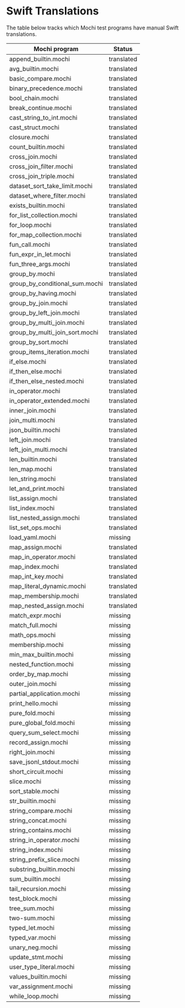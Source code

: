 # Swift Translations

The table below tracks which Mochi test programs have manual Swift translations.

| Mochi program | Status |
|--------------|--------|
| append_builtin.mochi | translated |
| avg_builtin.mochi | translated |
| basic_compare.mochi | translated |
| binary_precedence.mochi | translated |
| bool_chain.mochi | translated |
| break_continue.mochi | translated |
| cast_string_to_int.mochi | translated |
| cast_struct.mochi | translated |
| closure.mochi | translated |
| count_builtin.mochi | translated |
| cross_join.mochi | translated |
| cross_join_filter.mochi | translated |
| cross_join_triple.mochi | translated |
| dataset_sort_take_limit.mochi | translated |
| dataset_where_filter.mochi | translated |
| exists_builtin.mochi | translated |
| for_list_collection.mochi | translated |
| for_loop.mochi | translated |
| for_map_collection.mochi | translated |
| fun_call.mochi | translated |
| fun_expr_in_let.mochi | translated |
| fun_three_args.mochi | translated |
| group_by.mochi | translated |
| group_by_conditional_sum.mochi | translated |
| group_by_having.mochi | translated |
| group_by_join.mochi | translated |
| group_by_left_join.mochi | translated |
| group_by_multi_join.mochi | translated |
| group_by_multi_join_sort.mochi | translated |
| group_by_sort.mochi | translated |
| group_items_iteration.mochi | translated |
| if_else.mochi | translated |
| if_then_else.mochi | translated |
| if_then_else_nested.mochi | translated |
| in_operator.mochi | translated |
| in_operator_extended.mochi | translated |
| inner_join.mochi | translated |
| join_multi.mochi | translated |
| json_builtin.mochi | translated |
| left_join.mochi | translated |
| left_join_multi.mochi | translated |
| len_builtin.mochi | translated |
| len_map.mochi | translated |
| len_string.mochi | translated |
| let_and_print.mochi | translated |
| list_assign.mochi | translated |
| list_index.mochi | translated |
| list_nested_assign.mochi | translated |
| list_set_ops.mochi | translated |
| load_yaml.mochi | missing |
| map_assign.mochi | translated |
| map_in_operator.mochi | translated |
| map_index.mochi | translated |
| map_int_key.mochi | translated |
| map_literal_dynamic.mochi | translated |
| map_membership.mochi | translated |
| map_nested_assign.mochi | translated |
| match_expr.mochi | missing |
| match_full.mochi | missing |
| math_ops.mochi | missing |
| membership.mochi | missing |
| min_max_builtin.mochi | missing |
| nested_function.mochi | missing |
| order_by_map.mochi | missing |
| outer_join.mochi | missing |
| partial_application.mochi | missing |
| print_hello.mochi | missing |
| pure_fold.mochi | missing |
| pure_global_fold.mochi | missing |
| query_sum_select.mochi | missing |
| record_assign.mochi | missing |
| right_join.mochi | missing |
| save_jsonl_stdout.mochi | missing |
| short_circuit.mochi | missing |
| slice.mochi | missing |
| sort_stable.mochi | missing |
| str_builtin.mochi | missing |
| string_compare.mochi | missing |
| string_concat.mochi | missing |
| string_contains.mochi | missing |
| string_in_operator.mochi | missing |
| string_index.mochi | missing |
| string_prefix_slice.mochi | missing |
| substring_builtin.mochi | missing |
| sum_builtin.mochi | missing |
| tail_recursion.mochi | missing |
| test_block.mochi | missing |
| tree_sum.mochi | missing |
| two-sum.mochi | missing |
| typed_let.mochi | missing |
| typed_var.mochi | missing |
| unary_neg.mochi | missing |
| update_stmt.mochi | missing |
| user_type_literal.mochi | missing |
| values_builtin.mochi | missing |
| var_assignment.mochi | missing |
| while_loop.mochi | missing |
